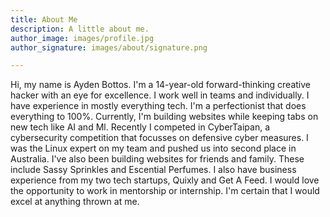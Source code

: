 ```yaml
---
title: About Me
description: A little about me.
author_image: images/profile.jpg
author_signature: images/about/signature.png

---
```

Hi, my name is Ayden Bottos. I'm a 14-year-old forward-thinking creative hacker with an eye for excellence. I work well in teams and individually. I have experience in mostly everything tech. I'm a perfectionist that does everything to 100%. Currently, I'm building websites while keeping tabs on new tech like AI and Ml. Recently I competed in CyberTaipan, a cybersecurity competition that focusses on defensive cyber measures. I was the Linux expert on my team and pushed us into second place in Australia. I've also been building websites for friends and family. These include Sassy Sprinkles and Escential Perfumes. I also have business experience from my two tech startups, Quixly and Get A Feed. I would love the opportunity to work in mentorship or internship. I'm certain that I would excel at anything thrown at me.